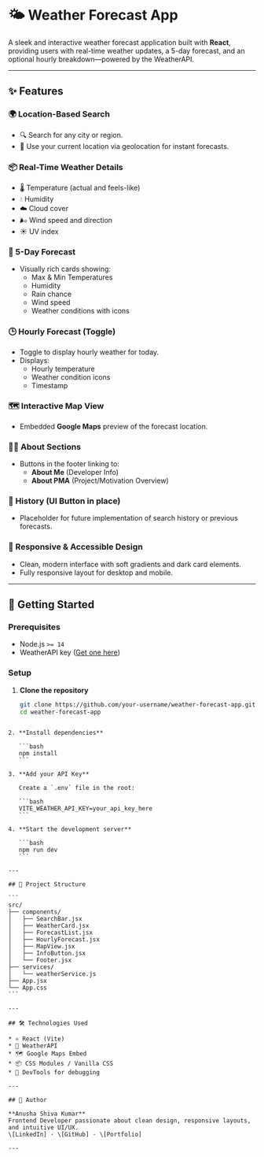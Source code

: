 <!-- @format -->

# 🌤️ Weather Forecast App

A sleek and interactive weather forecast application built with **React**, providing users with real-time weather updates, a 5-day forecast, and an optional hourly breakdown—powered by the WeatherAPI.

---

## ✨ Features

### 🌍 Location-Based Search

- 🔍 Search for any city or region.
- 📍 Use your current location via geolocation for instant forecasts.

### 📦 Real-Time Weather Details

- 🌡️ Temperature (actual and feels-like)
- 💧 Humidity
- ☁️ Cloud cover
- 🌬️ Wind speed and direction
- ☀️ UV index

### 📅 5-Day Forecast

- Visually rich cards showing:
  - Max & Min Temperatures
  - Humidity
  - Rain chance
  - Wind speed
  - Weather conditions with icons

### 🕒 Hourly Forecast (Toggle)

- Toggle to display hourly weather for today.
- Displays:
  - Hourly temperature
  - Weather condition icons
  - Timestamp

### 🗺️ Interactive Map View

- Embedded **Google Maps** preview of the forecast location.

### 👩‍💻 About Sections

- Buttons in the footer linking to:
  - **About Me** (Developer Info)
  - **About PMA** (Project/Motivation Overview)

### 📜 History (UI Button in place)

- Placeholder for future implementation of search history or previous forecasts.

### 🎨 Responsive & Accessible Design

- Clean, modern interface with soft gradients and dark card elements.
- Fully responsive layout for desktop and mobile.

---

## 🚀 Getting Started

### Prerequisites

- Node.js `>= 14`
- WeatherAPI key ([Get one here](https://www.weatherapi.com/))

### Setup

1. **Clone the repository**
   ```bash
   git clone https://github.com/your-username/weather-forecast-app.git
   cd weather-forecast-app
   ```

````

2. **Install dependencies**

   ```bash
   npm install
   ```

3. **Add your API Key**

   Create a `.env` file in the root:

   ```bash
   VITE_WEATHER_API_KEY=your_api_key_here
   ```

4. **Start the development server**

   ```bash
   npm run dev
   ```

---

## 🧠 Project Structure

```
src/
├── components/
│   ├── SearchBar.jsx
│   ├── WeatherCard.jsx
│   ├── ForecastList.jsx
│   ├── HourlyForecast.jsx
│   ├── MapView.jsx
│   ├── InfoButton.jsx
│   └── Footer.jsx
├── services/
│   └── weatherService.js
├── App.jsx
└── App.css
```

---

## 🛠️ Technologies Used

* ⚛️ React (Vite)
* 📡 WeatherAPI
* 🗺️ Google Maps Embed
* 📦 CSS Modules / Vanilla CSS
* 🧪 DevTools for debugging

---

## 🙌 Author

**Anusha Shiva Kumar**
Frontend Developer passionate about clean design, responsive layouts, and intuitive UI/UX.
\[LinkedIn] · \[GitHub] · \[Portfolio]

---
````

